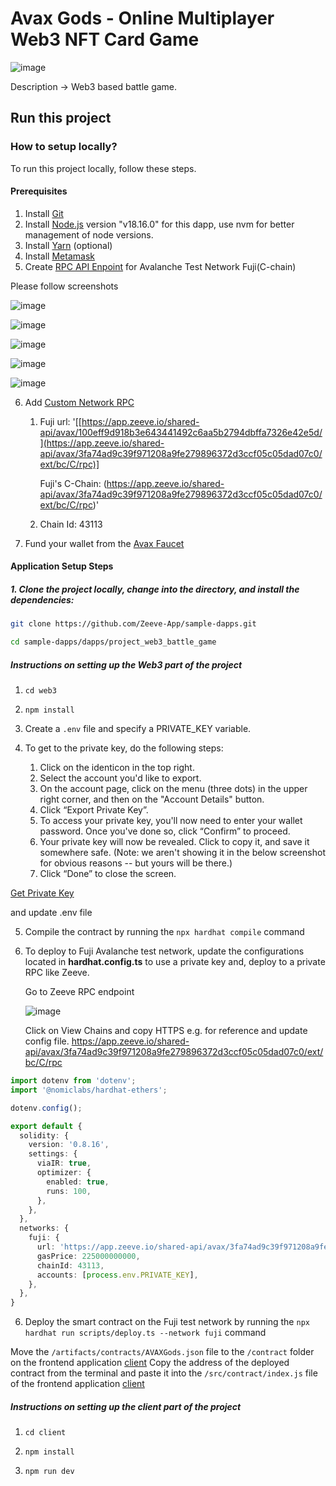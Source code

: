 # Avax Gods - Online Multiplayer Web3 NFT Card Game

![image](https://github.com/yuvanksoni/sample-dapps/assets/43663107/c5697a2c-4d25-4710-9aa7-dee8336029b9)



Description -> Web3 based battle game.

## Run this project

### How to setup locally?

To run this project locally, follow these steps.


#### Prerequisites

1. Install [Git](https://git-scm.com/book/en/v2/Getting-Started-Installing-Git)
2. Install [Node.js](https://nodejs.org/en/download) version "v18.16.0" for this dapp, use nvm for better management of node versions. 
3. Install [Yarn](https://classic.yarnpkg.com/lang/en/docs/install/#debian-stable) (optional)
4. Install [Metamask](https://metamask.io/download/)
5. Create [RPC API Enpoint](../../RPC.md) for Avalanche Test Network Fuji(C-chain)

Please follow screenshots

![image](https://github.com/yuvanksoni/sample-dapps/assets/43663107/84e632b2-9594-4521-b072-863418e1ce3c)

![image](https://github.com/yuvanksoni/sample-dapps/assets/43663107/89efbe48-4357-4f5b-9409-94adcb1f40ab)

![image](https://github.com/yuvanksoni/sample-dapps/assets/43663107/a16c42d4-c3ee-4a59-bb00-cda1cc7ac6c9)

![image](https://github.com/yuvanksoni/sample-dapps/assets/43663107/1b268365-75aa-4490-b3a5-661248ba4be0)

![image](https://github.com/yuvanksoni/sample-dapps/assets/43663107/cc7eea92-8c4b-424a-bbf5-3e411876ae0b)


6. Add [Custom Network RPC](https://support.metamask.io/hc/en-us/articles/360043227612-How-to-add-a-custom-network-RPC)

    1. Fuji url: '[[https://app.zeeve.io/shared-api/avax/100eff9d918b3e643441492c6aa5b2794dbffa7326e42e5d/](https://app.zeeve.io/shared-api/avax/3fa74ad9c39f971208a9fe279896372d3ccf05c05dad07c0/ext/bc/C/rpc)]

       Fuji's C-Chain: (https://app.zeeve.io/shared-api/avax/3fa74ad9c39f971208a9fe279896372d3ccf05c05dad07c0/ext/bc/C/rpc)'
    3. Chain Id: 43113

7. Fund your wallet from the [Avax Faucet](https://faucet.avax.network/)




#### Application Setup Steps

##### 1. Clone the project locally, change into the directory, and install the dependencies:

```sh
git clone https://github.com/Zeeve-App/sample-dapps.git

cd sample-dapps/dapps/project_web3_battle_game
```

##### Instructions on setting up the Web3 part of the project

1. `cd web3`

<!-- 1. `npx hardhat` -> y → typescript → enter → enter -->

<!-- 2. `npm install @openzeppelin/contracts dotenv @nomiclabs/hardhat-ethers` + Hardhat packages `npm install --save-dev "hardhat@^2.12.0" "@nomicfoundation/hardhat-toolbox@^2.0.0"` -->

2. `npm install`
  

3. Create a `.env` file and specify a PRIVATE_KEY variable.

4. To get to the private key, do the following steps:
   1. Click on the identicon in the top right.
   2. Select the account you'd like to export.
   3. On the account page, click on the menu (three dots) in the upper right corner, and then on the "Account Details" button.
   4. Click “Export Private Key”.
   5. To access your private key, you'll now need to enter your wallet password. Once you've done so, click “Confirm” to proceed.
   6. Your private key will now be revealed. Click to copy it, and save it somewhere safe. (Note: we aren't showing it in the below screenshot for obvious reasons --   but yours will be there.)
   7. Click “Done” to close the screen.


  [Get Private Key](https://support.metamask.io/hc/en-us/articles/360015289632-How-to-export-an-account-s-private-key)

  and update .env file
  

5. Compile the contract by running the `npx hardhat compile` command


6. To deploy to Fuji Avalanche test network, update the configurations located in __hardhat.config.ts__ to use a private key and, deploy to a private RPC like Zeeve.

   Go to Zeeve RPC endpoint
   
   ![image](https://github.com/yuvanksoni/sample-dapps/assets/43663107/28e4caef-8711-4502-b9dc-0bae483f7bef)

   
   Click on View Chains and copy HTTPS e.g. for reference and update config file.
   https://app.zeeve.io/shared-api/avax/3fa74ad9c39f971208a9fe279896372d3ccf05c05dad07c0/ext/bc/C/rpc
   
  


```typescript
import dotenv from 'dotenv';
import '@nomiclabs/hardhat-ethers';

dotenv.config();

export default {
  solidity: {
    version: '0.8.16',
    settings: {
      viaIR: true,
      optimizer: {
        enabled: true,
        runs: 100,
      },
    },
  },
  networks: {
    fuji: {
      url: 'https://app.zeeve.io/shared-api/avax/3fa74ad9c39f971208a9fe279896372d3ccf05c05dad07c0/ext/bc/C/rpc',
      gasPrice: 225000000000,
      chainId: 43113,
      accounts: [process.env.PRIVATE_KEY],
    },
  },
}
```

6. Deploy the smart contract on the Fuji test network by running the `npx hardhat run scripts/deploy.ts --network fuji` command

  Move the `/artifacts/contracts/AVAXGods.json` file to the `/contract` folder on the frontend application [client](./client/)
  Copy the address of the deployed contract from the terminal and paste it into the `/src/contract/index.js` file of the frontend application [client](./client/)


##### Instructions on setting up the client part of the project


1. `cd client`

2. `npm install`

3. `npm run dev`



